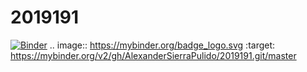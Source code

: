 # 2019191
[![Binder](https://mybinder.org/badge_logo.svg)](https://mybinder.org/v2/gh/AlexanderSierraPulido/2019191.git/master)
.. image:: https://mybinder.org/badge_logo.svg
 :target: https://mybinder.org/v2/gh/AlexanderSierraPulido/2019191.git/master
